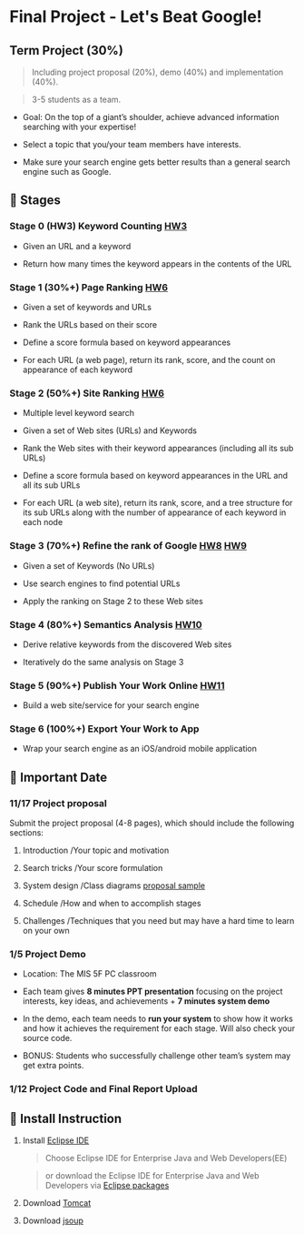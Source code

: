 # Final Project - Let's Beat Google! #

## Term Project (30%) ##

> Including project proposal (20%), demo (40%) and implementation (40%).

> 3-5 students as a team.

- Goal: On the top of a giant’s shoulder, achieve advanced information searching with your expertise!

- Select a topic that you/your team members have interests.

- Make sure your search engine gets better results than a general search engine such as Google. 

## :pushpin: Stages ##
### Stage 0 (HW3) Keyword Counting [HW3](https://github.com/YiChingLLin/2022DataStructure/tree/master/lab3)
- Given an URL and a keyword

- Return how many times the keyword appears in the contents of the URL

### Stage 1 (30%+) Page Ranking [HW6](https://github.com/YiChingLLin/2022DataStructure/tree/master/lab6)
- Given a set of keywords and URLs

- Rank the URLs based on their score

- Define a score formula based on keyword appearances

- For each URL (a web page), return its rank, score, and the count on appearance of each keyword 

### Stage 2 (50%+) Site Ranking [HW6](https://github.com/YiChingLLin/2022DataStructure/tree/master/lab6)
- Multiple level keyword search

- Given a set of Web sites (URLs) and Keywords

- Rank the Web sites with their keyword appearances (including all its sub URLs)

- Define a score formula based on keyword appearances in the URL and all its sub URLs

- For each URL (a web site), return its rank, score, and a tree structure for its sub URLs along with the number of appearance of each keyword in each node

### Stage 3 (70%+) Refine the rank of Google [HW8](https://github.com/YiChingLLin/2022DataStructure/tree/master/lab8) [HW9](https://github.com/YiChingLLin/2022DataStructure/tree/master/lab9)
- Given a set of Keywords (No URLs)

- Use search engines to find potential URLs

- Apply the ranking on Stage 2 to these Web sites

### Stage 4 (80%+) Semantics Analysis [HW10](https://github.com/YiChingLLin/2022DataStructure/tree/master/lab10)
- Derive relative keywords from the discovered Web sites

- Iteratively do the same analysis on Stage 3

### Stage 5 (90%+) Publish Your Work Online [HW11](https://github.com/YiChingLLin/2022DataStructure/tree/master/lab11)
- Build a web site/service for your search engine

### Stage 6 (100%+) Export Your Work to App 
- Wrap your search engine as an iOS/android mobile application 

## :date: Important Date ##
### 11/17 Project proposal
Submit the project proposal (4-8 pages), which should include the following sections:

1. Introduction /Your topic and motivation

2. Search tricks /Your score formulation

3. System design /Class diagrams [proposal sample](http://www3.nccu.edu.tw/~yuf/DBProposalExample.pdf)

4. Schedule /How and when to accomplish stages

5. Challenges /Techniques that you need but may have a hard time to learn on your own

### 1/5 Project Demo 
- Location: The MIS 5F PC classroom

- Each team gives **8 minutes PPT presentation** focusing on the project interests, key ideas, and achievements + **7 minutes system demo**

- In the demo, each team needs to **run your system** to show how it works and how it achieves the requirement for each stage. Will also check your source code.

- BONUS: Students who successfully challenge other team’s system may get extra points. 

### 1/12 Project Code and Final Report Upload

## :link: Install Instruction ##
1. Install [Eclipse IDE](http://www.eclipse.org/downloads/)

    > Choose Eclipse IDE for Enterprise Java and Web Developers(EE)

    > or download the Eclipse IDE for Enterprise Java and Web Developers via [Eclipse packages](https://www.eclipse.org/downloads/packages/)

2. Download [Tomcat](https://tomcat.apache.org/)

3. Download [jsoup](https://jsoup.org/download)
